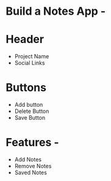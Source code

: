# Build a Notes App - 

# Header

- Project Name
- Social Links

# Buttons

- Add button
- Delete Button
- Save Button  

# Features - 

- Add Notes
- Remove Notes 
- Saved Notes
